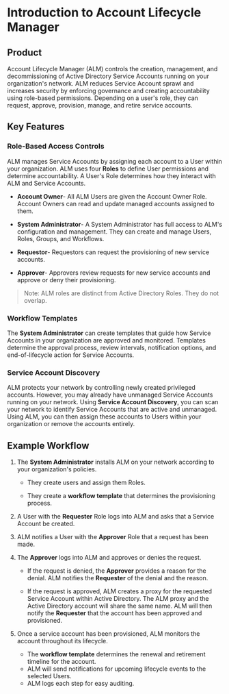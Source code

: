 ﻿[title]: # (ALM Technicals Collection)
[tags]: # (Account Lifecycle Manager,ALM,Active Directory,)
[priority]: # (1)

# Introduction to Account Lifecycle Manager

## Product

Account Lifecycle Manager (ALM) controls the creation, management, and decommissioning of Active Directory Service Accounts running on your organization's network. ALM reduces Service Account sprawl and increases security by enforcing governance and creating accountability using role-based permissions. Depending on a user's role, they can request, approve, provision, manage, and retire service accounts.

## Key Features

### Role-Based Access Controls

ALM manages Service Accounts by assigning each account to a User within your organization. ALM uses four **Roles** to define User permissions and determine accountability. A User's Role determines how they interact with ALM and Service Accounts.

* **Account Owner**- All ALM Users are given the Account Owner Role. Account Owners can read and update managed accounts assigned to them.

* **System Administrator**- A System Administrator has full access to ALM's configuration and management. They can create and manage Users, Roles, Groups, and Workflows.

* **Requestor**- Requestors can request the provisioning of new service accounts.

* **Approver**- Approvers review requests for new service accounts and approve or deny their provisioning.

> Note: ALM roles are distinct from Active Directory Roles. They do not overlap.

### Workflow Templates

The **System Administrator** can create templates that guide how Service Accounts in your organization are approved and monitored. Templates determine the approval process, review intervals, notification options, and end-of-lifecycle action for Service Accounts.

### Service Account Discovery 

ALM protects your network by controlling newly created privileged accounts. However, you may already have unmanaged Service Accounts running on your network. Using **Service Account Discovery**, you can scan your network to identify Service Accounts that are active and unmanaged. Using ALM, you can then assign these accounts to Users within your organization or remove the accounts entirely.

## Example Workflow

1. The **System Administrator** installs ALM on your network according to your organization's policies.

    * They create users and assign them Roles.

    * They create a **workflow template** that determines the provisioning process.

2. A User with the **Requester** Role logs into ALM and asks that a Service Account be created.

3. ALM notifies a User with the **Approver** Role that a request has been made.

4. The **Approver** logs into ALM and approves or denies the request.

    * If the request is denied, the **Approver** provides a reason for the denial. ALM notifies the **Requester** of the denial and the reason.

    * If the request is approved, ALM creates a proxy for the requested Service Account within Active Directory. The ALM proxy and the Active Directory account will share the same name. ALM will then notify the **Requester** that the account has been approved and provisioned.

5. Once a service account has been provisioned, ALM monitors the account throughout its lifecycle.
    * The **workflow template** determines the renewal and retirement timeline for the account.
    * ALM will send notifications for upcoming lifecycle events to the selected Users.
    * ALM logs each step for easy auditing.
